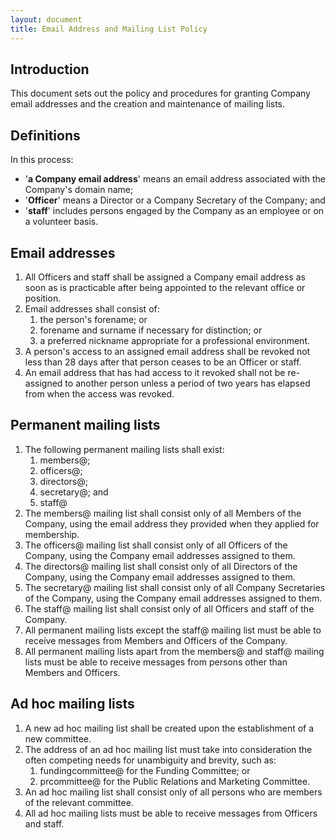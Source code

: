 ```yaml
---
layout: document
title: Email Address and Mailing List Policy
---
```


## Introduction

This document sets out the policy and procedures for granting Company email addresses and the creation and maintenance of mailing lists.

## Definitions

In this process:

- '**a Company email address**' means an email address associated with the Company's domain name;
- '**Officer**' means a Director or a Company Secretary of the Company; and
- '**staff**' includes persons engaged by the Company as an employee or on a volunteer basis.

## Email addresses

1. All Officers and staff shall be assigned a Company email address as soon as is practicable after being appointed to the relevant office or position.
2. Email addresses shall consist of:
    1. the person's forename; or
    2. forename and surname if necessary for distinction; or
    3. a preferred nickname appropriate for a professional environment.
3. A person's access to an assigned email address shall be revoked not less than 28 days after that person ceases to be an Officer or staff.
4. An email address that has had access to it revoked shall not be re-assigned to another person unless a period of two years has elapsed from when the access was revoked.

## Permanent mailing lists

1. The following permanent mailing lists shall exist:
    1. members@;
    2. officers@;
    3. directors@;
    4. secretary@; and
    5. staff@
2. The members@ mailing list shall consist only of all Members of the Company, using the email address they provided when they applied for membership.
3. The officers@ mailing list shall consist only of all Officers of the Company, using the Company email addresses assigned to them.
4. The directors@ mailing list shall consist only of all Directors of the Company, using the Company email addresses assigned to them.
5. The secretary@ mailing list shall consist only of all Company Secretaries of the Company, using the Company email addresses assigned to them.
6. The staff@ mailing list shall consist only of all Officers and staff of the Company.
7. All permanent mailing lists except the staff@ mailing list must be able to receive messages from Members and Officers of the Company.
8. All permanent mailing lists apart from the members@ and staff@ mailing lists must be able to receive messages from persons other than Members and Officers.

## Ad hoc mailing lists

1. A new ad hoc mailing list shall be created upon the establishment of a new committee.
2. The address of an ad hoc mailing list must take into consideration the often competing needs for unambiguity and brevity, such as:
    1. fundingcommittee@ for the Funding Committee; or
    2. prcommittee@ for the Public Relations and Marketing Committee.
3. An ad hoc mailing list shall consist only of all persons who are members of the relevant committee.
4. All ad hoc mailing lists must be able to receive messages from Officers and staff.
